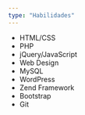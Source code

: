 ```yaml
---
type: "Habilidades"
---
```


* HTML/CSS
* PHP
* jQuery/JavaScript
* Web Design
* MySQL
* WordPress
* Zend Framework
* Bootstrap
* Git
